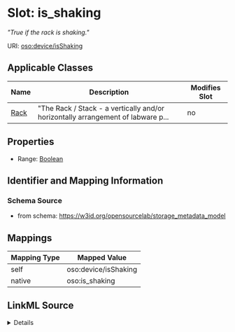

# Slot: is_shaking


_"True if the rack is shaking."_





URI: [oso:device/isShaking](http://w3id.org/oso/device/isShaking)



<!-- no inheritance hierarchy -->





## Applicable Classes

| Name | Description | Modifies Slot |
| --- | --- | --- |
| [Rack](Rack.md) | "The Rack / Stack - a vertically and/or horizontally arrangement of labware p... |  no  |







## Properties

* Range: [Boolean](Boolean.md)





## Identifier and Mapping Information







### Schema Source


* from schema: https://w3id.org/opensourcelab/storage_metadata_model




## Mappings

| Mapping Type | Mapped Value |
| ---  | ---  |
| self | oso:device/isShaking |
| native | oso:is_shaking |




## LinkML Source

<details>
```yaml
name: is_shaking
description: '"True if the rack is shaking."'
from_schema: https://w3id.org/opensourcelab/storage_metadata_model
rank: 1000
slot_uri: oso:device/isShaking
alias: is_shaking
domain_of:
- Rack
range: boolean
required: false

```
</details>